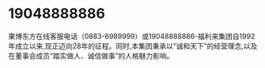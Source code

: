 # 19048888886
果博东方在线客服电话（0883-6989999）或19048888886-福利来集团自1992年成立以来,现正迈向28年的征程。同时,本集团秉承以“诚和天下”的经营理念,以及在董事会成员“踏实做人、诚信做事”的人格魅力影响。
